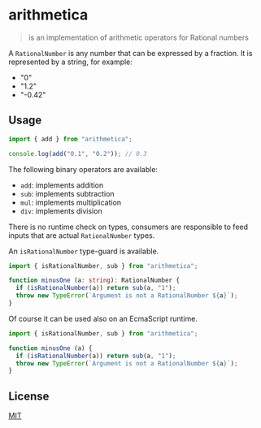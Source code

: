 # arithmetica

> is an implementation of arithmetic operators for Rational numbers

A `RationalNumber` is any number that can be expressed by a fraction.
It is represented by a string, for example:

- "0"
- "1.2"
- "-0.42"

## Usage

```js
import { add } from "arithmetica";

console.log(add("0.1", "0.2")); // 0.3
```

The following binary operators are available:

- `add`: implements addition
- `sub`: implements subtraction
- `mul`: implements multiplication
- `div`: implements division

There is no runtime check on types,
consumers are responsible to feed inputs that are actual `RationalNumber` types.

An `isRationalNumber` type-guard is available.

```ts
import { isRationalNumber, sub } from "arithmetica";

function minusOne (a: string): RationalNumber {
  if (isRationalNumber(a)) return sub(a, "1");
  throw new TypeError(`Argument is not a RationalNumber ${a}`);
}
```

Of course it can be used also on an EcmaScript runtime.

```js
import { isRationalNumber, sub } from "arithmetica";

function minusOne (a) {
  if (isRationalNumber(a)) return sub(a, "1");
  throw new TypeError(`Argument is not a RationalNumber ${a}`);
}
```

## License

[MIT](https://fibo.github.io/mit-license)

